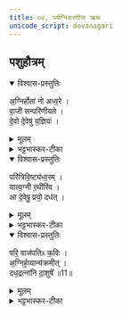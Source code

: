 ```yaml
---
title: ०४, पर्यग्निकरणीया ऋचः
unicode_script: devanagari
---
```


## पशुहौत्रम्

<details open><summary>विश्वास-प्रस्तुतिः</summary>

अ॒ग्निर्होता॑ नो अध्व॒रे ।   
वा॒जी सन्परि॑णीयते ।  
दे॒वो दे॒वेषु॑ य॒ज्ञियः॑ ।   
</details>

<details><summary>मूलम्</summary>

अ॒ग्निर्होता॑ नो अध्व॒रे ।   
वा॒जी सन्परि॑णीयते ।  
दे॒वो दे॒वेषु॑ य॒ज्ञियः॑ ।   
</details>

<details><summary>भट्टभास्कर-टीका</summary>

1पर्यग्निकरणे मैत्रावरुणः प्रेषितो ब्रवीति - अग्निर्होता न इति ॥ तिस्रो गायत्र्यः ॥ अयमग्निः होता देवानां आह्वाता अध्वरे निमित्ते यज्ञसिद्धये वाजी अन्नवान् हविर्लक्षणस्यान्नस्य होता सन् शोभनः परिणीयते परितो नीयते । देवः दानादियुक्तः देवेषु मध्ये यज्ञियः यज्ञसम्पादनार्हः ॥
</details>

<details open><summary>विश्वास-प्रस्तुतिः</summary>

परि॑त्रिवि॒ष्ट्य॑ध्व॒रम् ।  
यात्य॒ग्नी र॒थीरि॑व ।  
आ दे॒वेषु॒ प्रयो॒ दध॑त् ।   
</details>

<details><summary>मूलम्</summary>

परि॑त्रिवि॒ष्ट्य॑ध्व॒रम् ।  
यात्य॒ग्नी र॒थीरि॑व ।  
आ दे॒वेषु॒ प्रयो॒ दध॑त् ।   
</details>

<details><summary>भट्टभास्कर-टीका</summary>

2परित्रिविष्टीति ॥ त्रिविष्टि त्रिव्याप्ति त्रिबेष्टनं वा परियाति परिगच्छति अयमग्निः अध्वरं अध्वरसाधनं पशुं रथीरिव रथवानिव शीघ्रं गच्छति । 'छन्दसीवनिपौ' इति मत्वर्थीय ईकारः । किमर्थं परियाति? देवेषु प्रय अन्नं हविर्लक्षणं आदधत् आदधात्विति एवमर्थं परियाति ॥
</details>

<details open><summary>विश्वास-प्रस्तुतिः</summary>

परि॒ वाज॑पतिᳵ क॒विः ।  
अ॒ग्निर्ह॒व्यान्य॑क्रमीत् ।  
दध॒द्रत्ना॑नि दा॒शुषे᳚ ॥11॥  
</details>

<details><summary>मूलम्</summary>

परि॒ वाज॑पतिᳵ क॒विः ।  
अ॒ग्निर्ह॒व्यान्य॑क्रमीत् ।  
दध॒द्रत्ना॑नि दा॒शुषे᳚ ॥11॥  
</details>

<details><summary>भट्टभास्कर-टीका</summary>

3पीरिवाजपतिरिति ॥ व्याख्यातेयं 'इमामगृभ्णम्' इत्यत्र ॥

- परि॒ वाज॑पतिᳵ क॒विर॒ग्निर्ह॒व्या न्य॑क्रमीत् ।  
दध॒द्रत्ना॑नि दा॒शुषे᳚ ।  

  -  टीका कल्पः—“ अपादाय हिरण्यं परि वाजपतिः कविरिति तिसृभिरभ्रिया मृत्खनं परिलिखति बाह्यां वर्षीयसीम् ” इति।   तत्र प्रथमामाह— परि वाजपतिरिति।   अयमग्निर्हव्यानि परितोऽक्रमीत्स्वीकृतवान्।   कीदृशोऽग्निः, वाजपतिरन्नस्य पालयिता।   किं कुर्वन्, दाशुषे हविर्दत्तवते यजमानाय रत्नानि दधद्रमणीयानि धनानि संपादयन्।  

इति तैत्तिरीयब्राह्मणे तृतीये षष्ठे पशुहौत्रे चतुर्थोऽनुवाकः ॥  

</details>

